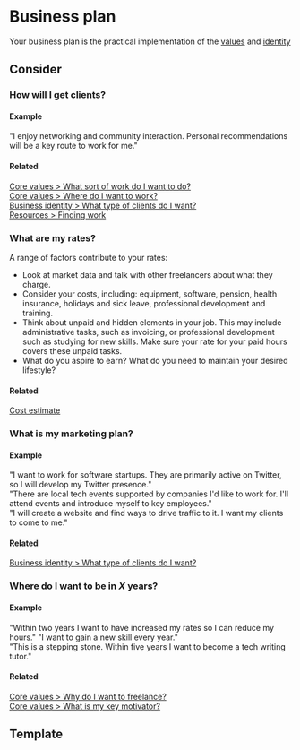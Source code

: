 # Business plan

Your business plan is the practical implementation of the [values](core-values.md) and [identity](business-identity.md)

## Consider

### How will I get clients?

#### Example

"I enjoy networking and community interaction. Personal recommendations will be a key route to work for me."

#### Related

[Core values > What sort of work do I want to do?](core-values.md#what-sort-of-work-do-i-want-to-do)  
[Core values > Where do I want to work?](core-values.md#where-do-i-want-to-work)  
[Business identity > What type of clients do I want?](business-identity.md#what-type-of-clients-do-i-want)  
[Resources > Finding work](find-work.md)

### What are my rates?

A range of factors contribute to your rates:
* Look at market data and talk with other freelancers about what they charge.
* Consider your costs, including: equipment, software, pension, health insurance, holidays and sick leave, professional development and training.
* Think about unpaid and hidden elements in your job. This may include administrative tasks, such as invoicing, or professional development such as studying for new skills. Make sure your rate for your paid hours covers these unpaid tasks.
* What do you aspire to earn? What do you need to maintain your desired lifestyle?

#### Related

[Cost estimate](cost-estimate.md)

### What is my marketing plan?

#### Example
"I want to work for software startups. They are primarily active on Twitter, so I will develop my Twitter presence."  
"There are local tech events supported by companies I'd like to work for. I'll attend events and introduce myself to key employees."  
"I will create a website and find ways to drive traffic to it. I want my clients to come to me."

#### Related

[Business identity > What type of clients do I want?](business-identity.md#what-type-of-clients-do-i-want) 

### Where do I want to be in *X* years?

#### Example
"Within two years I want to have increased my rates so I can reduce my hours."  "I want to gain a new skill every year."  
"This is a stepping stone. Within five years I want to become a tech writing tutor."

#### Related

[Core values > Why do I want to freelance?](core-values.md#why-do-i-want-to-freelance)  
[Core values > What is my key motivator?](core-values.md#what-is-my-key-motivator)


## Template